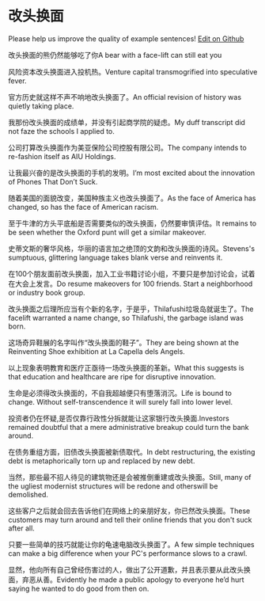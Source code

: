 # 改头换面

Please help us improve the quality of example sentences! [Edit on Github](https://github.com/jiyushe/jiyu-example-sentence-source/blob/main/chinese/gaitouhuanmian.md)

<p><span class="chinese">改头换面的熊仍然能够吃了你</span><span class="english">A bear with a face-lift can still eat you</span></p>

<p><span class="chinese">风险资本改头换面进入投机热。</span><span class="english">Venture capital transmogrified into speculative fever.</span></p>

<p><span class="chinese">官方历史就这样不声不响地改头换面了。</span><span class="english">An official revision of history was quietly taking place.</span></p>

<p><span class="chinese">我那份改头换面的成绩单，并没有引起商学院的疑虑。</span><span class="english">My duff transcript did not faze the schools I applied to.</span></p>

<p><span class="chinese">公司打算改头换面作为美亚保险公司控股有限公司。</span><span class="english">The company intends to re-fashion itself as AIU Holdings.</span></p>

<p><span class="chinese">让我最兴奋的是改头换面的手机的发明。</span><span class="english">I’m most excited about the innovation of Phones That Don’t Suck.</span></p>

<p><span class="chinese">随着美国的面貌改变，美国种族主义也改头换面了。</span><span class="english">As the face of America has changed, so has the face of American racism.</span></p>

<p><span class="chinese">至于牛津的方头平底船是否需要类似的改头换面，仍然要审慎评估。</span><span class="english">It remains to be seen whether the Oxford punt will get a similar makeover.</span></p>

<p><span class="chinese">史蒂文斯的奢华风格，华丽的语言加之绝顶的文韵和改头换面的诗风。</span><span class="english">Stevens's sumptuous, glittering language takes blank verse and reinvents it.</span></p>

<p><span class="chinese">在100个朋友面前改头换面，加入工业书籍讨论小组，不要只是参加讨论会，试着在大会上发言。</span><span class="english">Do resume makeovers for 100 friends. Start a neighborhood or industry book group.</span></p>

<p><span class="chinese">改头换面之后理所应当有个新的名字，于是乎，Thilafushi垃圾岛就诞生了。</span><span class="english">The facelift warranted a name change, so Thilafushi, the garbage island was born.</span></p>

<p><span class="chinese">这场奇异鞋展的名字叫作“改头换面的鞋子”。</span><span class="english">They are being shown at the Reinventing Shoe exhibition at La Capella dels Angels.</span></p>

<p><span class="chinese">以上现象表明教育和医疗正亟待一场改头换面的革新。</span><span class="english">What this suggests is that education and healthcare are ripe for disruptive innovation.</span></p>

<p><span class="chinese">生命是必须得改头换面的，不自我超越便只有堕落消沉。</span><span class="english">Life is bound to change. Without self-transcendence it will surely fall into lower level.</span></p>

<p><span class="chinese">投资者仍在怀疑,是否仅靠行政性分拆就能让这家银行改头换面.</span><span class="english">Investors remained doubtful that a mere administrative breakup could turn the bank around.</span></p>

<p><span class="chinese">在债务重组方面，旧债改头换面被新债取代。</span><span class="english">In debt restructuring, the existing debt is metaphorically torn up and replaced by new debt.</span></p>

<p><span class="chinese">当然，那些最不招人待见的建筑物还是会被推倒重建或改头换面。</span><span class="english">Still, many of the ugliest modernist structures will be redone and otherswill be demolished.</span></p>

<p><span class="chinese">这些客户之后就会回去告诉他们在网络上的亲朋好友，你已然改头换面。</span><span class="english">These customers may turn around and tell their online friends that you don't suck after all.</span></p>

<p><span class="chinese">只要一些简单的技巧就能让你的龟速电脑改头换面了。</span><span class="english">A few simple techniques can make a big difference when your PC's performance slows to a crawl.</span></p>

<p><span class="chinese">显然，他向所有自己曾经伤害过的人，做出了公开道歉，并且表示要从此改头换面，弃恶从善。</span><span class="english">Evidently he made a public apology to everyone he’d hurt saying he wanted to do good from then on.</span></p>

